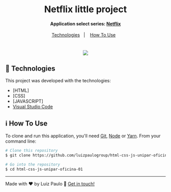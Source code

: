 <h1 align="center">
    Netflix little project
</h1>

<h4 align="center">Application select series: <a href="https://www.netflix.com">Netflix</a>
</h4>
<p align="center">
  <a href="#rocket-technologies">Technologies</a>&nbsp;&nbsp;&nbsp;|&nbsp;&nbsp;&nbsp;
  <a href="#information_source-how-to-use">How To Use</a>&nbsp;&nbsp;&nbsp;
</p>

<h1 align="center">
    <img src="https://raw.githubusercontent.com/luizpaulogroup/html-css-js-unipar-oficina-01/main/image.png?token=GHSAT0AAAAAACBK4VNAWGLOTKDGMR2DBWYSZB2AGLA" style="max-width:100%;">
</h1>

## :rocket: Technologies

This project was developed with the technologies:

-  [HTML]
-  [CSS]
-  [JAVASCRIPT]
-  [Visual Studio Code](https://code.visualstudio.com/)

## :information_source: How To Use

To clone and run this application, you'll need [Git](https://git-scm.com), [Node](https://nodejs.org/en/) or [Yarn](https://yarnpkg.com/). From your command line:

```bash
# Clone this repository
$ git clone https://github.com/luizpaulogroup/html-css-js-unipar-oficina-01

# Go into the repository
$ cd html-css-js-unipar-oficina-01

```

---

Made with :heart: by Luiz Paulo :wave: [Get in touch!](https://www.linkedin.com/in/luizpaulogroup/)
